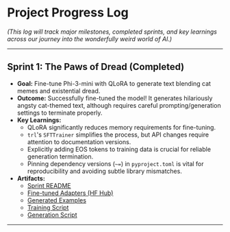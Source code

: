 # Project Progress Log

_(This log will track major milestones, completed sprints, and key learnings across our journey into the wonderfully weird world of AI.)_

---

## Sprint 1: The Paws of Dread (Completed)

*   **Goal:** Fine-tune Phi-3-mini with QLoRA to generate text blending cat memes and existential dread.
*   **Outcome:** Successfully fine-tuned the model! It generates hilariously angsty cat-themed text, although requires careful prompting/generation settings to terminate properly.
*   **Key Learnings:**
    *   QLoRA significantly reduces memory requirements for fine-tuning.
    *   `trl`'s `SFTTrainer` simplifies the process, but API changes require attention to documentation versions.
    *   Explicitly adding EOS tokens to training data is crucial for reliable generation termination.
    *   Pinning dependency versions (`~=`) in `pyproject.toml` is vital for reproducibility and avoiding subtle library mismatches.
*   **Artifacts:**
    *   [Sprint README](sprints/01_paws_of_dread/README.md)
    *   [Fine-tuned Adapters (HF Hub)](https://huggingface.co/leonvanbokhorst/phi-3-mini-4k-instruct-existential-cats-v1)
    *   [Generated Examples](sprints/01_paws_of_dread/results/generated_responses.md)
    *   [Training Script](sprints/01_paws_of_dread/code/train_qlora_phi3_cats.py)
    *   [Generation Script](sprints/01_paws_of_dread/code/generate_text.py)

---
